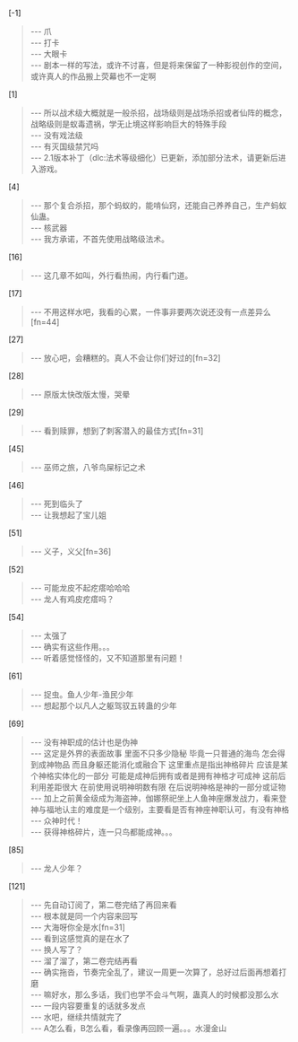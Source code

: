 
[-1] 
>--- 爪<br>
>--- 打卡<br>
>--- 大眼卡<br>
>--- 剧本一样的写法，或许不讨喜，但是将来保留了一种影视创作的空间，或许真人的作品搬上荧幕也不一定啊<br>

[1] 
>--- 所以战术级大概就是一般杀招，战场级则是战场杀招或者仙阵的概念，战略级则是蚁毒遗祸，学无止境这样影响巨大的特殊手段<br>
>--- 没有戏法级<br>
>--- 有灭国级禁咒吗<br>
>--- 2.1版本补丁（dlc:法术等级细化）已更新，添加部分法术，请更新后进入游戏。<br>

[4] 
>--- 那个复合杀招，那个蚂蚁的，能啃仙窍，还能自己养养自己，生产蚂蚁仙蛊。<br>
>--- 核武器<br>
>--- 我方承诺，不首先使用战略级法术。<br>

[16] 
>--- 这几章不如叫，外行看热闹，内行看门道。<br>

[17] 
>--- 不用这样水吧，我看的心累，一件事非要两次说还没有一点差异么[fn=44]<br>

[27] 
>--- 放心吧，会糟糕的。真人不会让你们好过的[fn=32]<br>

[28] 
>--- 原版太快改版太慢，哭晕<br>

[29] 
>--- 看到赎罪，想到了刺客潜入的最佳方式[fn=31]<br>

[45] 
>--- 巫师之旅，八爷鸟屎标记之术<br>

[46] 
>--- 死到临头了<br>
>--- 让我想起了宝儿姐<br>

[51] 
>--- 义子，义父[fn=36]<br>

[52] 
>--- 可能龙皮不起疙瘩哈哈哈<br>
>--- 龙人有鸡皮疙瘩吗？<br>

[54] 
>--- 太强了<br>
>--- 确实有这些作用。。。<br>
>--- 听着感觉怪怪的，又不知道那里有问题！<br>

[61] 
>--- 捉虫。鱼人少年-渔民少年<br>
>--- 想起那个以凡人之躯驾驭五转蛊的少年<br>

[69] 
>--- 没有神职成的估计也是伪神<br>
>--- 这定是外界的表面故事  里面不只多少隐秘   毕竟一只普通的海鸟  怎会得到成神物品  而且身躯还能消化或融合下   这里重点是指出神格碎片   应该是某个神格实体化的一部分  可能是成神后拥有或者是拥有神格才可成神  这前后利用差距很大   在前使用说明神明数有限  在后说明神格是神的一部分或证物<br>
>--- 加上之前黄金级成为海盗神，伽娜祭祀坐上人鱼神座爆发战力，看来登神与福地认主的难度是一个级别，主要看是否有神座神职认可，有没有神格<br>
>--- 众神时代！<br>
>--- 获得神格碎片，连一只鸟都能成神。。。<br>

[85] 
>--- 龙人少年？<br>

[121] 
>--- 先自动订阅了，第二卷完结了再回来看<br>
>--- 根本就是同一个内容来回写<br>
>--- 大海呀你全是水[fn=31]<br>
>--- 看到这感觉真的是在水了<br>
>--- 换人写了？<br>
>--- 溜了溜了，第二卷完结再看<br>
>--- 确实拖沓，节奏完全乱了，建议一周更一次算了，总好过后面再想着打磨<br>
>--- 嘛好水，那么多话，我们也学不会斗气啊，蛊真人的时候都没那么水<br>
>--- 一段内容要重复的话就多发点<br>
>--- 水吧，继续共情就完了<br>
>--- A怎么看，B怎么看，看录像再回顾一遍。。。水漫金山<br>
